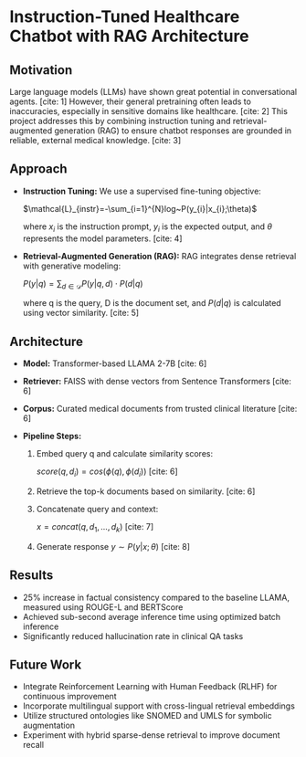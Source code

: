 # Instruction-Tuned Healthcare Chatbot with RAG Architecture

## Motivation

Large language models (LLMs) have shown great potential in conversational agents. [cite: 1] However, their general pretraining often leads to inaccuracies, especially in sensitive domains like healthcare. [cite: 2] This project addresses this by combining instruction tuning and retrieval-augmented generation (RAG) to ensure chatbot responses are grounded in reliable, external medical knowledge. [cite: 3]

## Approach

* **Instruction Tuning:** We use a supervised fine-tuning objective:

    $\mathcal{L}_{instr}=-\sum_{i=1}^{N}log~P(y_{i}|x_{i};\theta)$

    where $x_{i}$ is the instruction prompt, $y_{i}$ is the expected output, and $\theta$ represents the model parameters. [cite: 4]

* **Retrieval-Augmented Generation (RAG):** RAG integrates dense retrieval with generative modeling:

    $P(y|q)=\sum_{d\in\mathcal{D}}P(y|q,d)\cdot P(d|q)$

    where q is the query, D is the document set, and $P(d|q)$ is calculated using vector similarity. [cite: 5]

## Architecture

* **Model:** Transformer-based LLAMA 2-7B [cite: 6]
* **Retriever:** FAISS with dense vectors from Sentence Transformers [cite: 6]
* **Corpus:** Curated medical documents from trusted clinical literature [cite: 6]
* **Pipeline Steps:**

    1.  Embed query q and calculate similarity scores:

        $score(q,d_{i})=cos(\phi(q),\phi(d_{i}))$ [cite: 6]

    2.  Retrieve the top-k documents based on similarity. [cite: 6]
    3.  Concatenate query and context:

        $x=concat(q,d_{1},...,d_{k})$ [cite: 7]
    4.  Generate response $y\sim P(y|x;\theta)$ [cite: 8]

## Results

* 25% increase in factual consistency compared to the baseline LLAMA, measured using ROUGE-L and BERTScore
* Achieved sub-second average inference time using optimized batch inference
* Significantly reduced hallucination rate in clinical QA tasks

## Future Work

* Integrate Reinforcement Learning with Human Feedback (RLHF) for continuous improvement
* Incorporate multilingual support with cross-lingual retrieval embeddings
* Utilize structured ontologies like SNOMED and UMLS for symbolic augmentation
* Experiment with hybrid sparse-dense retrieval to improve document recall
